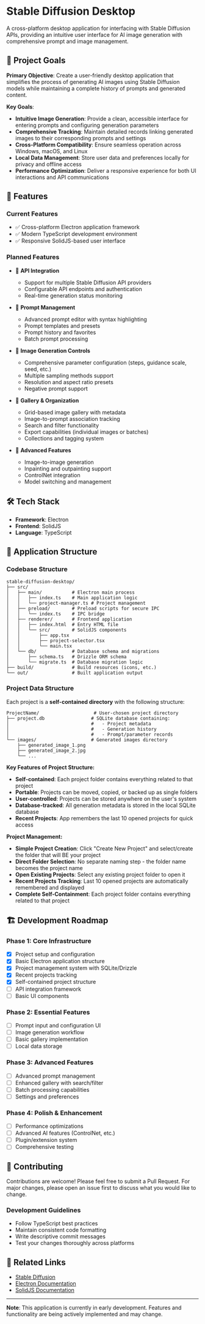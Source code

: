 # Stable Diffusion Desktop

A cross-platform desktop application for interfacing with Stable Diffusion APIs, providing an intuitive user interface for AI image generation with comprehensive prompt and image management.

## 🎯 Project Goals

**Primary Objective**: Create a user-friendly desktop application that simplifies the process of generating AI images using Stable Diffusion models while maintaining a complete history of prompts and generated content.

**Key Goals**:

- **Intuitive Image Generation**: Provide a clean, accessible interface for entering prompts and configuring generation parameters
- **Comprehensive Tracking**: Maintain detailed records linking generated images to their corresponding prompts and settings
- **Cross-Platform Compatibility**: Ensure seamless operation across Windows, macOS, and Linux
- **Local Data Management**: Store user data and preferences locally for privacy and offline access
- **Performance Optimization**: Deliver a responsive experience for both UI interactions and API communications

## 🚀 Features

### Current Features

- ✅ Cross-platform Electron application framework
- ✅ Modern TypeScript development environment
- ✅ Responsive SolidJS-based user interface

### Planned Features

- 🔄 **API Integration**

  - Support for multiple Stable Diffusion API providers
  - Configurable API endpoints and authentication
  - Real-time generation status monitoring

- 🔄 **Prompt Management**

  - Advanced prompt editor with syntax highlighting
  - Prompt templates and presets
  - Prompt history and favorites
  - Batch prompt processing

- 🔄 **Image Generation Controls**

  - Comprehensive parameter configuration (steps, guidance scale, seed, etc.)
  - Multiple sampling methods support
  - Resolution and aspect ratio presets
  - Negative prompt support

- 🔄 **Gallery & Organization**

  - Grid-based image gallery with metadata
  - Image-to-prompt association tracking
  - Search and filter functionality
  - Export capabilities (individual images or batches)
  - Collections and tagging system

- 🔄 **Advanced Features**
  - Image-to-image generation
  - Inpainting and outpainting support
  - ControlNet integration
  - Model switching and management

## 🛠 Tech Stack

- **Framework**: Electron
- **Frontend**: SolidJS
- **Language**: TypeScript

## 📁 Application Structure

### Codebase Structure

```
stable-diffusion-desktop/
├── src/
│   ├── main/           # Electron main process
│   │   ├── index.ts    # Main application logic
│   │   └── project-manager.ts # Project management
│   ├── preload/        # Preload scripts for secure IPC
│   │   └── index.ts    # IPC bridge
│   ├── renderer/       # Frontend application
│   │   ├── index.html  # Entry HTML file
│   │   └── src/        # SolidJS components
│   │       ├── app.tsx
│   │       ├── project-selector.tsx
│   │       └── main.tsx
│   └── db/             # Database schema and migrations
│       ├── schema.ts   # Drizzle ORM schema
│       └── migrate.ts  # Database migration logic
├── build/              # Build resources (icons, etc.)
└── out/                # Built application output
```

### Project Data Structure

Each project is a **self-contained directory** with the following structure:

```
ProjectName/                    # User-chosen project directory
├── project.db                 # SQLite database containing:
│                              #   - Project metadata
│                              #   - Generation history
│                              #   - Prompt/parameter records
└── images/                    # Generated images directory
    ├── generated_image_1.png
    ├── generated_image_2.jpg
    └── ...
```

**Key Features of Project Structure:**

- **Self-contained**: Each project folder contains everything related to that project
- **Portable**: Projects can be moved, copied, or backed up as single folders
- **User-controlled**: Projects can be stored anywhere on the user's system
- **Database-tracked**: All generation metadata is stored in the local SQLite database
- **Recent Projects**: App remembers the last 10 opened projects for quick access

**Project Management:**

- **Simple Project Creation**: Click "Create New Project" and select/create the folder that will BE your project
- **Direct Folder Selection**: No separate naming step - the folder name becomes the project name
- **Open Existing Projects**: Select any existing project folder to open it
- **Recent Projects Tracking**: Last 10 opened projects are automatically remembered and displayed
- **Complete Self-Containment**: Each project folder contains everything related to that project

## 🏗 Development Roadmap

### Phase 1: Core Infrastructure

- [x] Project setup and configuration
- [x] Basic Electron application structure
- [x] Project management system with SQLite/Drizzle
- [x] Recent projects tracking
- [x] Self-contained project structure
- [ ] API integration framework
- [ ] Basic UI components

### Phase 2: Essential Features

- [ ] Prompt input and configuration UI
- [ ] Image generation workflow
- [ ] Basic gallery implementation
- [ ] Local data storage

### Phase 3: Advanced Features

- [ ] Advanced prompt management
- [ ] Enhanced gallery with search/filter
- [ ] Batch processing capabilities
- [ ] Settings and preferences

### Phase 4: Polish & Enhancement

- [ ] Performance optimizations
- [ ] Advanced AI features (ControlNet, etc.)
- [ ] Plugin/extension system
- [ ] Comprehensive testing

## 🤝 Contributing

Contributions are welcome! Please feel free to submit a Pull Request. For major changes, please open an issue first to discuss what you would like to change.

### Development Guidelines

- Follow TypeScript best practices
- Maintain consistent code formatting
- Write descriptive commit messages
- Test your changes thoroughly across platforms

## 🔗 Related Links

- [Stable Diffusion](https://stability.ai/stable-diffusion)
- [Electron Documentation](https://www.electronjs.org/docs)
- [SolidJS Documentation](https://www.solidjs.com/docs)

---

**Note**: This application is currently in early development. Features and functionality are being actively implemented and may change.
